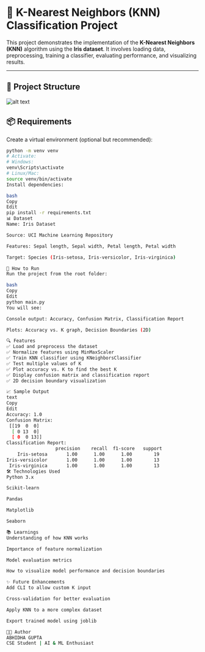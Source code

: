 # 🧠 K-Nearest Neighbors (KNN) Classification Project

This project demonstrates the implementation of the **K-Nearest Neighbors (KNN)** algorithm using the **Iris dataset**. It involves loading data, preprocessing, training a classifier, evaluating performance, and visualizing results.

---

## 📁 Project Structure

![alt text](image.png)

## 📦 Requirements

Create a virtual environment (optional but recommended):

```bash
python -m venv venv
# Activate:
# Windows:
venv\Scripts\activate
# Linux/Mac:
source venv/bin/activate
Install dependencies:

bash
Copy
Edit
pip install -r requirements.txt
📊 Dataset
Name: Iris Dataset

Source: UCI Machine Learning Repository

Features: Sepal length, Sepal width, Petal length, Petal width

Target: Species (Iris-setosa, Iris-versicolor, Iris-virginica)

🚀 How to Run
Run the project from the root folder:

bash
Copy
Edit
python main.py
You will see:

Console output: Accuracy, Confusion Matrix, Classification Report

Plots: Accuracy vs. K graph, Decision Boundaries (2D)

🔍 Features
✅ Load and preprocess the dataset
✅ Normalize features using MinMaxScaler
✅ Train KNN classifier using KNeighborsClassifier
✅ Test multiple values of K
✅ Plot accuracy vs. K to find the best K
✅ Display confusion matrix and classification report
✅ 2D decision boundary visualization

📈 Sample Output
text
Copy
Edit
Accuracy: 1.0
Confusion Matrix:
 [[19  0  0]
  [ 0 13  0]
  [ 0  0 13]]
Classification Report:
                  precision    recall  f1-score   support
    Iris-setosa       1.00      1.00      1.00        19
Iris-versicolor       1.00      1.00      1.00        13
 Iris-virginica       1.00      1.00      1.00        13
🛠️ Technologies Used
Python 3.x

Scikit-learn

Pandas

Matplotlib

Seaborn

📚 Learnings
Understanding of how KNN works

Importance of feature normalization

Model evaluation metrics

How to visualize model performance and decision boundaries

✨ Future Enhancements
Add CLI to allow custom K input

Cross-validation for better evaluation

Apply KNN to a more complex dataset

Export trained model using joblib

🧑‍💻 Author
ABHIDHA GUPTA
CSE Student | AI & ML Enthusiast